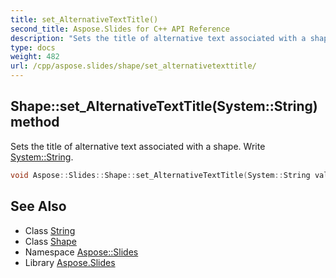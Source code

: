 ```yaml
---
title: set_AlternativeTextTitle()
second_title: Aspose.Slides for C++ API Reference
description: "Sets the title of alternative text associated with a shape. Write System::String."
type: docs
weight: 482
url: /cpp/aspose.slides/shape/set_alternativetexttitle/
---
```

## Shape::set_AlternativeTextTitle(System::String) method


Sets the title of alternative text associated with a shape. Write [System::String](../../../system/string/).

```cpp
void Aspose::Slides::Shape::set_AlternativeTextTitle(System::String value) override
```

## See Also

* Class [String](../../system/string/)
* Class [Shape](./)
* Namespace [Aspose::Slides](../)
* Library [Aspose.Slides](../../)